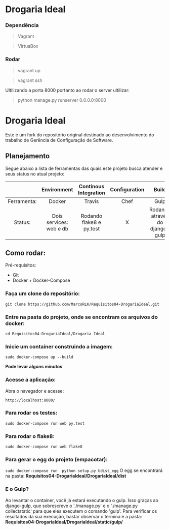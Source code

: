 # Drogaria Ideal

### Dependência
> Vagrant

> VirtuaBox


### Rodar
>vagrant up

>vagrant ssh


Ultilizando a porta 8000 portanto ao rodar o server ultilizar:
>python manage.py runserver 0.0.0.0:8000

# Drogaria Ideal

Este é um fork do repositório original destinado ao desenvolvimento do trabalho de Gerência de Configuração de Software.

## Planejamento

Segue abaixo a lista de ferramentas das quais este projeto busca atender e seus status no atual projeto:

|           |Environment|Continous Integration|Configuration|Build|Packing|
|:---------:|:---------:|:-------------------:|:-----------:|:---:|:-----:|
|Ferramenta:|Docker|Travis|Chef|Gulp|Egg|
|Status:    |Dois services: web e db|Rodando flake8 e py.test|X|Rodando através do django-gulp|Roando o executar iniciar o docker|

## Como rodar:

Pré-requisitos:
- Git
- Docker + Docker-Compose

### Faça um clone do repositório:

`git clone https://github.com/MarcoRLK/Requisitos04-DrogariaIdeal.git`

### Entre na pasta do projeto, onde se encontram os arquivos do docker:

`cd Requisitos04-DrogariaIdeal/Drogaria Ideal`

### Inicie um container construindo a imagem:

`sudo docker-compose up --build`

**Pode levar alguns minutos**

### Acesse a aplicação:

Abra o navegador e acesse:

`http://localhost:8000/`

### Para rodar os testes:

`sudo docker-compose run web py.test`

### Para rodar o flake8:

`sudo docker-compose run web flake8`

### Para gerar o egg do projeto (empacotar):

`sudo docker-compose run  python setup.py bdist_egg`
O egg se encontrará na pasta:
**Requisitos04-DrogariaIdeal/DrogariaIdeal/dist**

### E o Gulp?

Ao levantar o container, você já estará executando o gulp. Isso graças ao django-gulp, que sobrescreve o './manage.py' e o './manage.py collectstatic' para que eles executem o comando 'gulp'.
Para verificar os resultados da sua execução, bastar observar o termina e a pasta:
**Requisitos04-DrogariaIdeal/DrogariaIdeal/static/gulp/**
